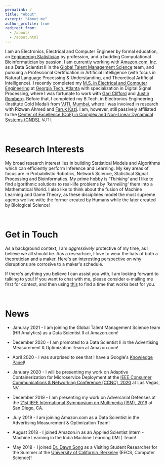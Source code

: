 ```yaml
---
permalink: /
title: "About"
excerpt: "About me"
author_profile: true
redirect_from: 
  - /about/
  - /about.html
---
```


I am an Electronics, Electrical and Computer Engineer by formal education, an [Engineering Statistician](https://en.wikipedia.org/wiki/Engineering_statistics) by profession, and a budding Computational Bioinformatician by passion. I am currently working with [Amazon.com, Inc.](https://www.amazon.jobs/en/principles) as a Data Scientist II in the [Global Talent Management Science](https://amazon.jobs/en/internal/search?base_query=HR+GTM) team, and pursuing a Professional Certification in Artificial Intelligence (with focus in Natural Language Processing & Understanding, and Theoretical Artificial Intelligence). I recently completed my [M.S. in Electrical and Computer Engineering](https://github.com/nishkeni/nishkeni.github.io/blob/master/images/MS_ECE_DegreeCertificate_NishantKeni.pdf) at [Georgia Tech, Atlanta](https://www.gatech.edu/) with specialization in Digital Signal Processing, where I was fortunate to work with [Gari Clifford](http://gdclifford.info/people/gari) and [Justin Romberg](https://jrom.ece.gatech.edu). Before that, I completed my B.Tech. in Electronics Engineering (Institute Gold Medal) from [VJTI, Mumbai](https://www.vjti.ac.in/), where I was involved in research with Rizwan Ahmed and [Faruk Kazi](https://www.vjti.ac.in/images/coe-cnds/project/resume/kazi_sir.pdf). I am, however, still passively affiliated to the [Center of Excellence (CoE) in Complex and Non-Linear Dynamical Systems (CNDS)](https://www.vjti.ac.in/images/coe-cnds/project/index.html), VJTI. 

<br>

Research Interests
======

My broad research interest lies in building Statistical Models and Algorithms which can efficiently perform Inference and Learning. My key areas of focus are in  Probabilistic Robotics, Network Science, Statistical Signal Processing and Bioinformatics. My prime hobby is _'Thinking'_ and I like to find algorithmic solutions to real-life problems by _'kernelling'_ them into a Mathematical World. I also like to think about the fusion of Machine Learning and Game Theory, as these disciplines model the most supreme agents we live with; the former created by Humans while the later created by Biological Science! 

<br>

Get in Touch
======

As a background context, I am <i>aggressively</i> protective of my time, as I believe we all should be. Aas a researhcer, I love to wear the hats of both a theoretician and a maker. [Here's](http://www.paulgraham.com/makersschedule.html) an interesting perspective on why disruptions are corrosive to a maker's schedule. 

If there's anything you believe I can assist you with, I am looking forward to talking to you! If you want to chat with me, please consider e-mailing me first for context, and then using [this](https://calendly.com/nishant-keni) to find a time that works best for you.


<br>

News
======

* Januray 2021 - I am joining the Global Talent Management Science team (HR Analytics) as a Data Scientist II at Amazon.com!

* December 2020 - I am promoted to a Data Scientist II in the Advertising Measurement & Optimization Team at Amazon.com!

* April 2020 - I was surprised to see that I have a Google's [Knowledge Panel](https://g.co/kgs/Fgs1XW)!

* January 2020 - I will be presenting my work on Adaptive Containerization for Microservice Deployment at the [IEEE Consumer Communications & Networking Conference (CCNC), 2020](https://ccnc2020.ieee-ccnc.org/) at Las Vegas, NV.

* December 2019 - I am presenting my work on Adversarial Defenses at the [21st IEEE International Symnposium on Multimedia (ISM), 2019](https://www.ieee-ism.org/) at San Diego, CA.

* July 2019 - I am joining Amazon.com as a Data Scientist in the Advertising Measurement & Optimization Team!

* August 2018 - I joined Amazon.in as an Applied Scientist Intern - Machine Learning in the India Machine Learning (IML) Team!

* May 2018 - I joined [Dr. Dawn Song](https://people.eecs.berkeley.edu/~dawnsong/) as a Visiting Student Researcher for the Summer at the [University of California, Berkeley](https://engineering.berkeley.edu/) (EECS, Computer Science)!
